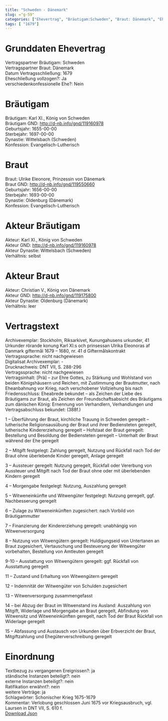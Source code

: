 ```yaml
---
title: "Schweden - Dänemark"
slug: ="g-59"
categories: ["Ehevertrag", "Bräutigam:Schweden", "Braut: Dänemark", "Eheschließung vollzogen?:Ja", "verschiedenkonfessionelle Ehe?:Nein", "Dynastie Bräutigam:Wittelsbach (Schweden)", "Akteur Bräutigam:Karl XI., König von Schweden", "Akteur Braut:Christian V., König von Dänemark", "Textbezug?:ja", "Ständisch?:nein", "Ratifikation?:nein", "Sonstiges?:ja", "Bräutigam:Schweden", "Braut: Dänemark"]
tags: [ "1679"]
---
```

<!--more-->

# Grunddaten Ehevertrag

Vertragspartner Bräutigam: Schweden<br>
Vertragspartner Braut: Dänemark<br>
Datum Vertragsschließung: 1679<br>
Eheschließung vollzogen?: Ja<br>
verschiedenkonfessionelle Ehe?: Nein<br>
# Bräutigam

Bräutigam: Karl XI., König von Schweden<br>
Bräutigam GND: http://d-nb.info/gnd/119160978<br>
Geburtsjahr: 1655-00-00<br>
Sterbejahr: 1697-00-00<br>
Dynastie: Wittelsbach (Schweden)<br>
Konfession: Evangelisch-Lutherisch<br>
# Braut

Braut: Ulrike Eleonore, Prinzessin von Dänemark<br>
Braut GND: http://d-nb.info/gnd/119550660<br>
Geburtsjahr: 1656-00-00<br>
Sterbejahr: 1693-00-00<br>
Dynastie: Oldenburg (Dänemark)<br>
Konfession: Evangelisch-Lutherisch<br>
# Akteur Bräutigam

Akteur: Karl XI., König von Schweden<br>
Akteur GND: http://d-nb.info/gnd/119160978<br>
Akteur Dynastie: Wittelsbach (Schweden)<br>
Verhältnis: selbst<br>
# Akteur Braut

Akteur: Christian V., König von Dänemark<br>
Akteur GND: http://d-nb.info/gnd/119175800<br>
Akteur Dynastie: Oldenburg (Dänemark)<br>
Verhältnis: leer<br>
# Vertragstext

Archivexemplar: Stockholm, Riksarkivet, Kunungahusens urkunder, 41 Urkunder rörande konung Karl XI:s och prinsessan Ulrika Eleonoras af Danmark giftermål 1679 – 1680, nr. 41 d Giftermålskontrakt<br>
Vertragssprache: nicht nachgewiesen<br>
Digitalisat Archivexemplar: -<br>
Drucknachweis: DNT VII, S. 288-296<br>
Vertragssprache: nicht nachgewiesen<br>
Vertragsinhalt: [Prä] – zur Ehre Gottes, zu Stärkung und Wohlstand von beiden Königshäusern und Reichen, mit Zustimmung der Brautmutter, nach Eheanbahnung vor Krieg, nach verschobener Vollziehung bis nach Friedensschluss: Eheabrede bekundet – als Zeichen der Liebe des Bräutigams zur Braut, als Zeichen der Freundschaftsabsicht des Bräutigams zum dänischen König: Ernennung von Verhandlern, Verhandlungen und Vertragsabschluss bekundet: (388f.)

1 – Überführung der Braut, kirchliche Trauung in Schweden geregelt – lutherische Religionsausübung der Braut und ihrer Bediensteten geregelt, lutherische Kindererziehung geregelt – Hofstaat der Braut geregelt: Bestellung und Besoldung der Bediensteten geregelt – Unterhalt der Braut während der Ehe geregelt

2 – Mitgift festgelegt: Zahlung geregelt, Nutzung und Rückfall nach Tod der Braut ohne überlebende Kinder geregelt, Anlage geregelt

3 – Aussteuer geregelt: Nutzung geregelt, Rückfall oder Vererbung von Aussteuer und Mitgift nach Tod der Braut ohne oder mit überlebenden Kindern geregelt

4 – Morgengabe festgelegt: Nutzung, Auszahlung geregelt

5 – Witweneinkünfte und Witwengüter festgelegt: Nutzung geregelt, ggf. Nachbesserung geregelt

6 – Zulage zu Witweneinkünften zugesichert: nach Vorbild von Bräutigammutter

7 – Finanzierung der Kindererziehung geregelt: unabhängig von Witwenversorgung

8 – Nutzung von Witwengütern geregelt: Huldigungseid von Untertanen an Braut zugesichert, Vertauschung und Besteuerung der Witwengüter vorbehalten, Bestellung von Amtleuten geregelt

9-10 – Ausstattung von Witwengütern geregelt: ggf. Rückfall von Ausstattung geregelt

11 – Zustand und Erhaltung von Witwengütern geregelt

12 – Indemnität der Witwengüter von Schulden zugesichert

13 – Witwenversorgung zusammengefasst

14 – bei Abzug der Braut im Witwenstand ins Ausland: Auszahlung von Mitgift, Widerlage und Morgengabe an Braut geregelt, Abfindung von Witwensitz und Witweneinkünften geregelt, nach Tod der Braut Rückfall von Widerlage geregelt

15 – Abfassung und Austausch von Urkunden über Erbverzicht der Braut, Mitgiftzahlung und Ehegüterverschreibung geregelt
<br>
# Einordnung

Textbezug zu vergangenen Ereignissen?: ja<br>
ständische Instanzen beteiligt?: nein<br>
externe Instanzen beteiligt?: nein<br>
Ratifikation erwähnt?: nein<br>
weitere Verträge: ja<br>
Schlagwörter: Schonischer Krieg 1675-1679<br>
Kommentar: Verlobung geschlossen Juni 1675 vor Kriegsausbruch, vgl. Laursen in DNT VII, S. 610 f.<br>
[Download Json](/vertraege/vertrag-59.json)